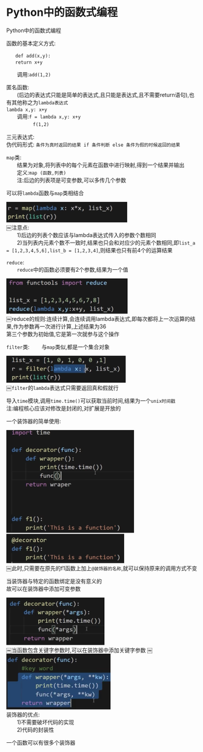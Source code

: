 # Python中的函数式编程

Python中的函数式编程

函数的基本定义方式:</br>
```
　　def add(x,y):
　　return x+y
```
　　调用:`add(1,2)`

匿名函数:</br>
　　(后边的表达式只能是简单的表达式,且只能是表达式,且不需要return语句),也有其他称之为`lambda表达式`</br>
`lambda x,y: x+y`</br>
　　调用:`f = lambda x,y: x+y`</br>
　　　　　`f(1,2)`

三元表达式:</br>
伪代码形式: `条件为真时返回的结果 if 条件判断 else 条件为假的时候返回的结果`

`map`类:</br>
　　结果为对象,将列表中的每个元素在函数中进行映射,得到一个结果并输出</br>
　　定义:`map (函数,列表)`</br>
　　注:后边的列表项是可变参数,可以多传几个参数 
     
可以将`lambda`函数与`map`类相结合

![１－１](Snip20180307_51.png)</br>
￼注意点:</br>
　　1)后边的列表个数应该与lambda表达式传入的参数个数相同</br>
　　2)当列表内元素个数不一致时,结果也只会和对应少的元素个数相同,即`list_a = [1,2,3,4,5,6],list_b = [1,2,3,4]`,则结果也只有前4个的运算结果

`reduce`:</br>
　　`reduce`中的函数必须要有2个参数,结果为一个值

![１－２](Snip20180307_52.png)</br>
￼reduce的规则:连续计算,会连续调用lambda表达式,即每次都将上一次运算的结果,作为参数再一次进行计算,上述结果为36</br>
第三个参数为初始值,它是第一次就参与这个操作

`filter`类:
　　与`map`类似,都是一个集合对象

![１－３](Snip20180307_53.png)</br>
￼`filter`的`lambda`表达式只需要返回真和假就行  

导入`time`模块,调用`time.time()`可以获取当前时间,结果为一个`unix时间戳`</br>
注:编程核心应该对修改是封闭的,对扩展是开放的

一个装饰器的简单使用:

![１－５](Snip20180307_54.png)</br>
![１－５](Snip20180307_55.png)</br>
￼此时,只需要在原先的f1函数上加上`@装饰器的名称`,就可以保持原来的调用方式不变

当装饰器与特定的函数绑定是没有意义的</br>
故可以在装饰器中添加可变参数 

![１－６](Snip20180307_56.png)</br>
￼当函数包含关键字参数时,可以在装饰器中添加关键字参数
￼
![１－７](Snip20180307_57.png)</br>
装饰器的优点:</br>
　　1)不需要破坏代码的实现</br>
　　2)代码的封装性

一个函数可以有很多个装饰器

